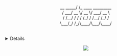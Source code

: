 
<p align="center">
        __                               
  _____/ /_  ____  _________ <br>
 / ___/ __ \/ __ \/ ___/ __ \<br>
/ /__/ / / / /_/ / /__/ /_/ /<br>
\___/_/ /_/\____/\___/\____/ <br>

</p>
<br>

<details>
<p align="center">
  <img src="https://github-readme-stats.vercel.app/api?username=ChocolateAdventurouz&theme=transparent" />
</p>
</details>


<p align="center">
    <b></b>
    <img src="https://skillicons.dev/icons?i=c,cs,python,kotlin,git,dotnet,linux,md,github,vscode,visualstudio,figma,bash" />
</p>
<br>

